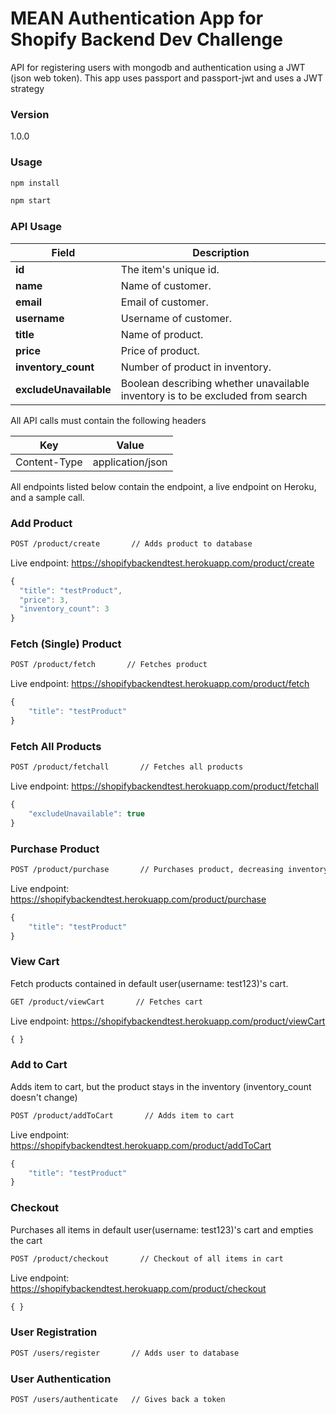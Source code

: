 # MEAN Authentication App for Shopify Backend Dev Challenge

API for registering users with mongodb and authentication using a JWT (json web token). This app uses passport and passport-jwt and uses a JWT strategy

### Version
1.0.0

### Usage

```bash
npm install
```

```bash
npm start
```
### API Usage

Field | Description
------|------------
**id** | The item's unique id.
**name** | Name of customer.
**email** | Email of customer.
**username** | Username of customer.
**title** | Name of product.
**price** | Price of product.
**inventory_count** | Number of product in inventory.
**excludeUnavailable** | Boolean describing whether unavailable inventory is to be excluded from search

All API calls must contain the following headers

Key | Value
----|------
Content-Type | application/json

All endpoints listed below contain the endpoint, a live endpoint on Heroku, and
a sample call.

### Add Product
```bash
POST /product/create       // Adds product to database
```
Live endpoint: https://shopifybackendtest.herokuapp.com/product/create
```javascript
{
  "title": "testProduct",
  "price": 3,
  "inventory_count": 3
}
```

### Fetch (Single) Product

```bash
POST /product/fetch       // Fetches product
```
Live endpoint: https://shopifybackendtest.herokuapp.com/product/fetch
```javascript
{
	"title": "testProduct"
}
```

### Fetch All Products
```bash
POST /product/fetchall       // Fetches all products
```
Live endpoint: https://shopifybackendtest.herokuapp.com/product/fetchall
```javascript
{
	"excludeUnavailable": true
}
```

### Purchase Product
```bash
POST /product/purchase       // Purchases product, decreasing inventory_count by 1
```
Live endpoint: https://shopifybackendtest.herokuapp.com/product/purchase
```javascript
{
	"title": "testProduct"
}
```

### View Cart
Fetch products contained in default user(username: test123)'s cart.
```bash
GET /product/viewCart       // Fetches cart
```
Live endpoint: https://shopifybackendtest.herokuapp.com/product/viewCart
```javascript
{ }
```

### Add to Cart
Adds item to cart, but the product stays in the inventory (inventory_count doesn't change)
```bash
POST /product/addToCart       // Adds item to cart
```
Live endpoint: https://shopifybackendtest.herokuapp.com/product/addToCart
```javascript
{
	"title": "testProduct"
}
```

### Checkout
Purchases all items in default user(username: test123)'s cart and empties the cart
```bash
POST /product/checkout       // Checkout of all items in cart
```
Live endpoint: https://shopifybackendtest.herokuapp.com/product/checkout
```javascript
{ }
```

### User Registration
```bash
POST /users/register       // Adds user to database
```

### User Authentication
```bash
POST /users/authenticate   // Gives back a token
```
